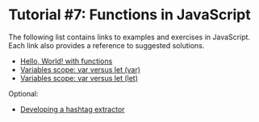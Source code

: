 # Tutorial #7: Functions in JavaScript

The following list contains links to examples and exercises in JavaScript. Each link also provides a reference to suggested solutions.
- [Hello, World! with functions](https://jsfiddle.net/joseortiz/xyua8s3f/)
- [Variables scope: var versus let \(var\)](https://jsfiddle.net/joseortiz/5t9bh2ja/)
- [Variables scope: var versus let \(let\)](https://jsfiddle.net/joseortiz/hL6us8pm/)

Optional:
- [Developing a hashtag extractor](https://jsfiddle.net/joseortiz/rhyxctzo/)

